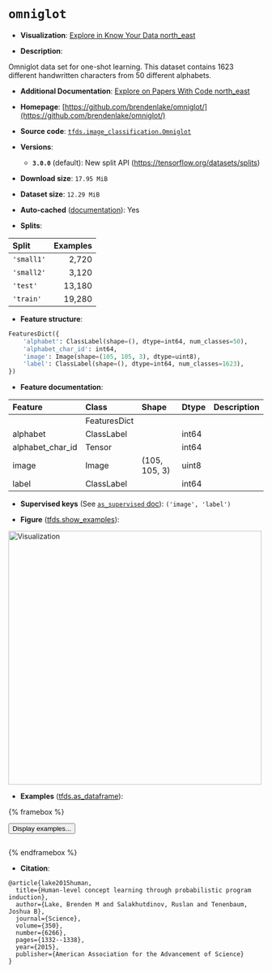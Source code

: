 <div itemscope itemtype="http://schema.org/Dataset">
  <div itemscope itemprop="includedInDataCatalog" itemtype="http://schema.org/DataCatalog">
    <meta itemprop="name" content="TensorFlow Datasets" />
  </div>
  <meta itemprop="name" content="omniglot" />
  <meta itemprop="description" content="Omniglot data set for one-shot learning. This dataset contains 1623 different&#10;handwritten characters from 50 different alphabets.&#10;&#10;To use this dataset:&#10;&#10;```python&#10;import tensorflow_datasets as tfds&#10;&#10;ds = tfds.load(&#x27;omniglot&#x27;, split=&#x27;train&#x27;)&#10;for ex in ds.take(4):&#10;  print(ex)&#10;```&#10;&#10;See [the guide](https://www.tensorflow.org/datasets/overview) for more&#10;informations on [tensorflow_datasets](https://www.tensorflow.org/datasets).&#10;&#10;&lt;img src=&quot;https://storage.googleapis.com/tfds-data/visualization/fig/omniglot-3.0.0.png&quot; alt=&quot;Visualization&quot; width=&quot;500px&quot;&gt;&#10;&#10;" />
  <meta itemprop="url" content="https://www.tensorflow.org/datasets/catalog/omniglot" />
  <meta itemprop="sameAs" content="https://github.com/brendenlake/omniglot/" />
  <meta itemprop="citation" content="@article{lake2015human,&#10;  title={Human-level concept learning through probabilistic program induction},&#10;  author={Lake, Brenden M and Salakhutdinov, Ruslan and Tenenbaum, Joshua B},&#10;  journal={Science},&#10;  volume={350},&#10;  number={6266},&#10;  pages={1332--1338},&#10;  year={2015},&#10;  publisher={American Association for the Advancement of Science}&#10;}" />
</div>

# `omniglot`


*   **Visualization**:
    <a class="button button-with-icon" href="https://knowyourdata-tfds.withgoogle.com/#tab=STATS&dataset=omniglot">
    Explore in Know Your Data
    <span class="material-icons icon-after" aria-hidden="true"> north_east
    </span> </a>

*   **Description**:

Omniglot data set for one-shot learning. This dataset contains 1623 different
handwritten characters from 50 different alphabets.

*   **Additional Documentation**:
    <a class="button button-with-icon" href="https://paperswithcode.com/dataset/omniglot-1">
    Explore on Papers With Code
    <span class="material-icons icon-after" aria-hidden="true"> north_east
    </span> </a>

*   **Homepage**:
    [https://github.com/brendenlake/omniglot/](https://github.com/brendenlake/omniglot/)

*   **Source code**:
    [`tfds.image_classification.Omniglot`](https://github.com/tensorflow/datasets/tree/master/tensorflow_datasets/image_classification/omniglot.py)

*   **Versions**:

    *   **`3.0.0`** (default): New split API
        (https://tensorflow.org/datasets/splits)

*   **Download size**: `17.95 MiB`

*   **Dataset size**: `12.29 MiB`

*   **Auto-cached**
    ([documentation](https://www.tensorflow.org/datasets/performances#auto-caching)):
    Yes

*   **Splits**:

Split      | Examples
:--------- | -------:
`'small1'` | 2,720
`'small2'` | 3,120
`'test'`   | 13,180
`'train'`  | 19,280

*   **Feature structure**:

```python
FeaturesDict({
    'alphabet': ClassLabel(shape=(), dtype=int64, num_classes=50),
    'alphabet_char_id': int64,
    'image': Image(shape=(105, 105, 3), dtype=uint8),
    'label': ClassLabel(shape=(), dtype=int64, num_classes=1623),
})
```

*   **Feature documentation**:

Feature          | Class        | Shape         | Dtype | Description
:--------------- | :----------- | :------------ | :---- | :----------
                 | FeaturesDict |               |       |
alphabet         | ClassLabel   |               | int64 |
alphabet_char_id | Tensor       |               | int64 |
image            | Image        | (105, 105, 3) | uint8 |
label            | ClassLabel   |               | int64 |

*   **Supervised keys** (See
    [`as_supervised` doc](https://www.tensorflow.org/datasets/api_docs/python/tfds/load#args)):
    `('image', 'label')`

*   **Figure**
    ([tfds.show_examples](https://www.tensorflow.org/datasets/api_docs/python/tfds/visualization/show_examples)):

<img src="https://storage.googleapis.com/tfds-data/visualization/fig/omniglot-3.0.0.png" alt="Visualization" width="500px">

*   **Examples**
    ([tfds.as_dataframe](https://www.tensorflow.org/datasets/api_docs/python/tfds/as_dataframe)):

<!-- mdformat off(HTML should not be auto-formatted) -->

{% framebox %}

<button id="displaydataframe">Display examples...</button>
<div id="dataframecontent" style="overflow-x:auto"></div>
<script>
const url = "https://storage.googleapis.com/tfds-data/visualization/dataframe/omniglot-3.0.0.html";
const dataButton = document.getElementById('displaydataframe');
dataButton.addEventListener('click', async () => {
  // Disable the button after clicking (dataframe loaded only once).
  dataButton.disabled = true;

  const contentPane = document.getElementById('dataframecontent');
  try {
    const response = await fetch(url);
    // Error response codes don't throw an error, so force an error to show
    // the error message.
    if (!response.ok) throw Error(response.statusText);

    const data = await response.text();
    contentPane.innerHTML = data;
  } catch (e) {
    contentPane.innerHTML =
        'Error loading examples. If the error persist, please open '
        + 'a new issue.';
  }
});
</script>

{% endframebox %}

<!-- mdformat on -->

*   **Citation**:

```
@article{lake2015human,
  title={Human-level concept learning through probabilistic program induction},
  author={Lake, Brenden M and Salakhutdinov, Ruslan and Tenenbaum, Joshua B},
  journal={Science},
  volume={350},
  number={6266},
  pages={1332--1338},
  year={2015},
  publisher={American Association for the Advancement of Science}
}
```

